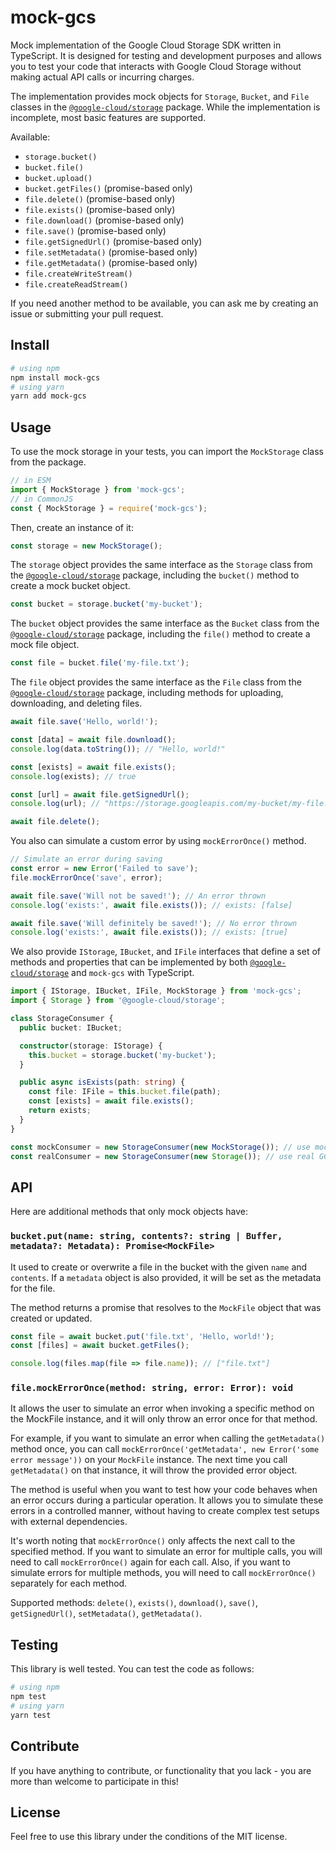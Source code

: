 # mock-gcs

Mock implementation of the Google Cloud Storage SDK written in TypeScript. It is designed for testing and development purposes and allows you to test your code that interacts with Google Cloud Storage without making actual API calls or incurring charges.

The implementation provides mock objects for `Storage`, `Bucket`, and `File` classes in the [`@google-cloud/storage`](https://www.npmjs.com/package/@google-cloud/storage) package. While the implementation is incomplete, most basic features are supported.

Available:

- `storage.bucket()`
- `bucket.file()`
- `bucket.upload()`
- `bucket.getFiles()` (promise-based only)
- `file.delete()` (promise-based only)
- `file.exists()` (promise-based only)
- `file.download()` (promise-based only)
- `file.save()` (promise-based only)
- `file.getSignedUrl()` (promise-based only)
- `file.setMetadata()` (promise-based only)
- `file.getMetadata()` (promise-based only)
- `file.createWriteStream()`
- `file.createReadStream()`

If you need another method to be available, you can ask me by creating an issue or submitting your pull request.

## Install

```bash
# using npm
npm install mock-gcs
# using yarn
yarn add mock-gcs
```

## Usage

To use the mock storage in your tests, you can import the `MockStorage` class from the package.

```js
// in ESM
import { MockStorage } from 'mock-gcs';
// in CommonJS
const { MockStorage } = require('mock-gcs');
```

Then, create an instance of it:

```js
const storage = new MockStorage();
```

The `storage` object provides the same interface as the `Storage` class from the [`@google-cloud/storage`](https://www.npmjs.com/package/@google-cloud/storage) package, including the `bucket()` method to create a mock bucket object.

```js
const bucket = storage.bucket('my-bucket');
```

The `bucket` object provides the same interface as the `Bucket` class from the [`@google-cloud/storage`](https://www.npmjs.com/package/@google-cloud/storage) package, including the `file()` method to create a mock file object.

```js
const file = bucket.file('my-file.txt');
```

The `file` object provides the same interface as the `File` class from the [`@google-cloud/storage`](https://www.npmjs.com/package/@google-cloud/storage) package, including methods for uploading, downloading, and deleting files.

```js
await file.save('Hello, world!');

const [data] = await file.download();
console.log(data.toString()); // "Hello, world!"

const [exists] = await file.exists();
console.log(exists); // true

const [url] = await file.getSignedUrl();
console.log(url); // "https://storage.googleapis.com/my-bucket/my-file.txt"

await file.delete();
```

You also can simulate a custom error by using `mockErrorOnce()` method.

```js
// Simulate an error during saving
const error = new Error('Failed to save');
file.mockErrorOnce('save', error);

await file.save('Will not be saved!'); // An error thrown
console.log('exists:', await file.exists()); // exists: [false]

await file.save('Will definitely be saved!'); // No error thrown
console.log('exists:', await file.exists()); // exists: [true]
```

We also provide `IStorage`, `IBucket`, and `IFile` interfaces that define a set of methods and properties that can be implemented by both [`@google-cloud/storage`](https://www.npmjs.com/package/@google-cloud/storage) and `mock-gcs` with TypeScript.

```ts
import { IStorage, IBucket, IFile, MockStorage } from 'mock-gcs';
import { Storage } from '@google-cloud/storage';

class StorageConsumer {
  public bucket: IBucket;

  constructor(storage: IStorage) {
    this.bucket = storage.bucket('my-bucket');
  }

  public async isExists(path: string) {
    const file: IFile = this.bucket.file(path);
    const [exists] = await file.exists();
    return exists;
  }
}

const mockConsumer = new StorageConsumer(new MockStorage()); // use mocked version
const realConsumer = new StorageConsumer(new Storage()); // use real GCS SDK
```

## API

Here are additional methods that only mock objects have:

### `bucket.put(name: string, contents?: string | Buffer, metadata?: Metadata): Promise<MockFile>`

It used to create or overwrite a file in the bucket with the given `name` and `contents`. If a `metadata` object is also provided, it will be set as the metadata for the file.

The method returns a promise that resolves to the `MockFile` object that was created or updated.

```js
const file = await bucket.put('file.txt', 'Hello, world!');
const [files] = await bucket.getFiles();

console.log(files.map(file => file.name)); // ["file.txt"]
```

### `file.mockErrorOnce(method: string, error: Error): void`

It allows the user to simulate an error when invoking a specific method on the MockFile instance, and it will only throw an error once for that method.

For example, if you want to simulate an error when calling the `getMetadata()` method once, you can call `mockErrorOnce('getMetadata', new Error('some error message'))` on your `MockFile` instance. The next time you call `getMetadata()` on that instance, it will throw the provided error object.

The method is useful when you want to test how your code behaves when an error occurs during a particular operation. It allows you to simulate these errors in a controlled manner, without having to create complex test setups with external dependencies.

It's worth noting that `mockErrorOnce()` only affects the next call to the specified method. If you want to simulate an error for multiple calls, you will need to call `mockErrorOnce()` again for each call. Also, if you want to simulate errors for multiple methods, you will need to call `mockErrorOnce()` separately for each method.

Supported methods: `delete()`, `exists()`, `download()`, `save()`, `getSignedUrl()`, `setMetadata()`, `getMetadata()`.

## Testing

This library is well tested. You can test the code as follows:

```bash
# using npm
npm test
# using yarn
yarn test
```

## Contribute

If you have anything to contribute, or functionality that you lack - you are more than welcome to participate in this!

## License

Feel free to use this library under the conditions of the MIT license.
